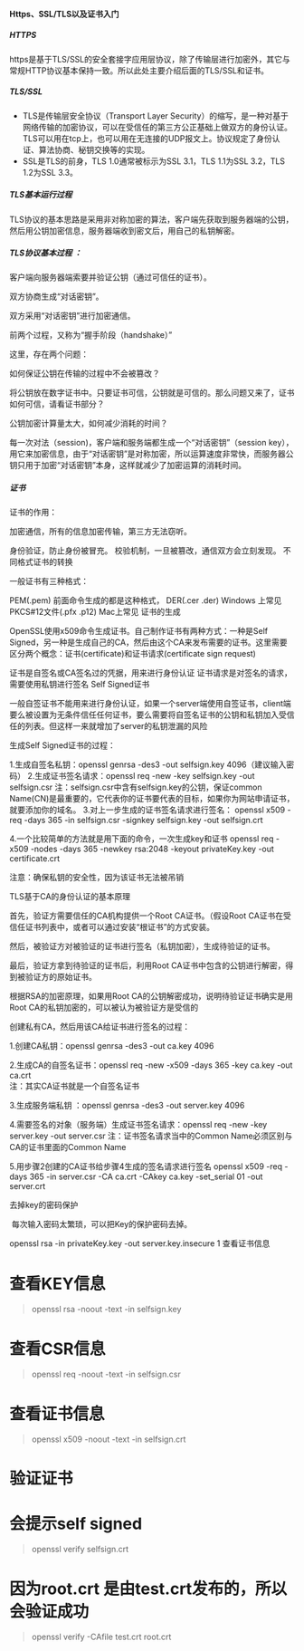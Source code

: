 #### Https、SSL/TLS以及证书入门
##### HTTPS
https是基于TLS/SSL的安全套接字应用层协议，除了传输层进行加密外，其它与常规HTTP协议基本保持一致。所以此处主要介绍后面的TLS/SSL和证书。
##### TLS/SSL
+ TLS是传输层安全协议（Transport Layer Security）的缩写，是一种对基于网络传输的加密协议，可以在受信任的第三方公正基础上做双方的身份认证。TLS可以用在tcp上，也可以用在无连接的UDP报文上。协议规定了身份认证、算法协商、秘钥交换等的实现。
+ SSL是TLS的前身，TLS 1.0通常被标示为SSL 3.1，TLS 1.1为SSL 3.2，TLS 1.2为SSL 3.3。
##### TLS基本运行过程

TLS协议的基本思路是采用非对称加密的算法，客户端先获取到服务器端的公钥，然后用公钥加密信息，服务器端收到密文后，用自己的私钥解密。

##### TLS协议基本过程 ：

客户端向服务器端索要并验证公钥（通过可信任的证书）。

双方协商生成“对话密钥”。

双方采用“对话密钥”进行加密通信。

前两个过程，又称为“握手阶段（handshake）”

这里，存在两个问题：

如何保证公钥在传输的过程中不会被篡改？

将公钥放在数字证书中。只要证书可信，公钥就是可信的。那么问题又来了，证书如何可信，请看证书部分？

公钥加密计算量太大，如何减少消耗的时间？

每一次对法（session)，客户端和服务端都生成一个“对话密钥”（session key），用它来加密信息，由于“对话密钥”是对称加密，所以运算速度非常快，而服务器公钥只用于加密“对话密钥”本身，这样就减少了加密运算的消耗时间。

##### 证书

证书的作用：

加密通信，所有的信息加密传输，第三方无法窃听。

身份验证，防止身份被冒充。
校验机制，一旦被篡改，通信双方会立刻发现。
不同格式证书的转换

一般证书有三种格式：

PEM(.pem) 前面命令生成的都是这种格式，
DER(.cer .der) Windows 上常见
PKCS#12文件(.pfx .p12) Mac上常见
证书的生成

OpenSSL使用x509命令生成证书。自己制作证书有两种方式：一种是Self Signed，另一种是生成自己的CA，然后由这个CA来发布需要的证书。这里需要区分两个概念：证书(certificate)和证书请求(certificate sign request)

证书是自签名或CA签名过的凭据，用来进行身份认证
证书请求是对签名的请求，需要使用私钥进行签名
Self Signed证书

一般自签证书不能用来进行身份认证，如果一个server端使用自签证书，client端要么被设置为无条件信任任何证书，要么需要将自签名证书的公钥和私钥加入受信任的列表。但这样一来就增加了server的私钥泄漏的风险

生成Self Signed证书的过程：

1.生成自签名私钥：openssl genrsa -des3 -out selfsign.key 4096（建议输入密码）
2.生成证书签名请求：openssl req -new -key selfsign.key -out selfsign.csr 
注：selfsign.csr中含有selfsign.key的公钥，保证common Name(CN)是最重要的，它代表你的证书要代表的目标，如果你为网站申请证书，就要添加你的域名。
3.对上一步生成的证书签名请求进行签名：
openssl x509 -req -days 365 -in selfsign.csr -signkey selfsign.key -out selfsign.crt

4.一个比较简单的方法就是用下面的命令，一次生成key和证书
openssl req -x509 -nodes -days 365 -newkey rsa:2048 -keyout privateKey.key -out certificate.crt

注意：确保私钥的安全性，因为该证书无法被吊销

TLS基于CA的身份认证的基本原理

首先，验证方需要信任的CA机构提供一个Root CA证书。（假设Root CA证书在受信任证书列表中，或者可以通过安装“根证书”的方式安装。

然后，被验证方对被验证的证书进行签名（私钥加密），生成待验证的证书。

最后，验证方拿到待验证的证书后，利用Root CA证书中包含的公钥进行解密，得到被验证方的原始证书。

根据RSA的加密原理，如果用Root CA的公钥解密成功，说明待验证证书确实是用Root CA的私钥加密的，可以被认为被验证方是受信的

创建私有CA，然后用该CA给证书进行签名的过程：

1.创建CA私钥：openssl genrsa -des3 -out ca.key 4096

2.生成CA的自签名证书：openssl req -new -x509 -days 365 -key ca.key -out ca.crt   
注：其实CA证书就是一个自签名证书

3.生成服务端私钥 ：openssl genrsa -des3 -out server.key 4096

4.需要签名的对象（服务端）生成证书签名请求：openssl req -new -key server.key -out server.csr 
    注：证书签名请求当中的Common Name必须区别与CA的证书里面的Common Name

5.用步骤2创建的CA证书给步骤4生成的签名请求进行签名
openssl x509 -req -days 365 -in server.csr -CA ca.crt -CAkey ca.key -set_serial 01 -out server.crt

去掉key的密码保护

​ 每次输入密码太繁琐，可以把Key的保护密码去掉。

openssl rsa -in privateKey.key -out server.key.insecure
1
查看证书信息

# 查看KEY信息
> openssl rsa -noout -text -in selfsign.key

# 查看CSR信息
> openssl req -noout -text -in selfsign.csr

# 查看证书信息
> openssl x509 -noout -text -in selfsign.crt

# 验证证书
# 会提示self signed
> openssl verify selfsign.crt

# 因为root.crt 是由test.crt发布的，所以会验证成功
> openssl verify -CAfile test.crt root.crt
